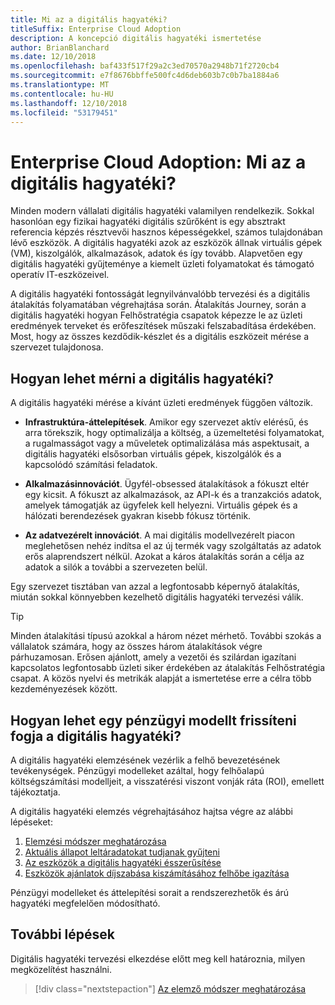 ```yaml
---
title: Mi az a digitális hagyatéki?
titleSuffix: Enterprise Cloud Adoption
description: A koncepció digitális hagyatéki ismertetése
author: BrianBlanchard
ms.date: 12/10/2018
ms.openlocfilehash: baf433f517f29a2c3ed70570a2948b71f2720cb4
ms.sourcegitcommit: e7f8676bbffe500fc4d6deb603b7c0b7ba1884a6
ms.translationtype: MT
ms.contentlocale: hu-HU
ms.lasthandoff: 12/10/2018
ms.locfileid: "53179451"
---
```

# <a name="enterprise-cloud-adoption-what-is-a-digital-estate"></a>Enterprise Cloud Adoption: Mi az a digitális hagyatéki?

Minden modern vállalati digitális hagyatéki valamilyen rendelkezik. Sokkal hasonlóan egy fizikai hagyatéki digitális szűrőként is egy absztrakt referencia képzés résztvevői hasznos képességekkel, számos tulajdonában lévő eszközök. A digitális hagyatéki azok az eszközök állnak virtuális gépek (VM), kiszolgálók, alkalmazások, adatok és így tovább. Alapvetően egy digitális hagyatéki gyűjteménye a kiemelt üzleti folyamatokat és támogató operatív IT-eszközeivel.

A digitális hagyatéki fontosságát legnyilvánvalóbb tervezési és a digitális átalakítás folyamatában végrehajtása során. Átalakítás Journey, során a digitális hagyatéki hogyan Felhőstratégia csapatok képezze le az üzleti eredmények terveket és erőfeszítések műszaki felszabadítása érdekében. Most, hogy az összes kezdődik-készlet és a digitális eszközeit mérése a szervezet tulajdonosa.

## <a name="how-can-a-digital-estate-be-measured"></a>Hogyan lehet mérni a digitális hagyatéki?

A digitális hagyatéki mérése a kívánt üzleti eredmények függően változik.

- **Infrastruktúra-áttelepítések**. Amikor egy szervezet aktív elérésű, és arra törekszik, hogy optimalizálja a költség, a üzemeltetési folyamatokat, a rugalmasságot vagy a műveletek optimalizálása más aspektusait, a digitális hagyatéki elsősorban virtuális gépek, kiszolgálók és a kapcsolódó számítási feladatok.

- **Alkalmazásinnovációt**. Ügyfél-obsessed átalakítások a fókuszt eltér egy kicsit. A fókuszt az alkalmazások, az API-k és a tranzakciós adatok, amelyek támogatják az ügyfelek kell helyezni. Virtuális gépek és a hálózati berendezések gyakran kisebb fókusz történik.

- **Az adatvezérelt innovációt**. A mai digitális modellvezérelt piacon meglehetősen nehéz indítsa el az új termék vagy szolgáltatás az adatok erős alaprendszert nélkül. Azokat a káros átalakítás során a célja az adatok a silók a további a szervezeten belül.

Egy szervezet tisztában van azzal a legfontosabb képernyő átalakítás, miután sokkal könnyebben kezelhető digitális hagyatéki tervezési válik.

> [!TIP]
> Minden átalakítási típusú azokkal a három nézet mérhető. További szokás a vállalatok számára, hogy az összes három átalakítások végre párhuzamosan. Erősen ajánlott, amely a vezetői és szilárdan igazítani kapcsolatos legfontosabb üzleti siker érdekében az átalakítás Felhőstratégia csapat. A közös nyelvi és metrikák alapját a ismertetése erre a célra több kezdeményezések között.

## <a name="how-can-a-financial-model-be-updated-to-reflect-the-digital-estate"></a>Hogyan lehet egy pénzügyi modellt frissíteni fogja a digitális hagyatéki?

A digitális hagyatéki elemzésének vezérlik a felhő bevezetésének tevékenységek. Pénzügyi modelleket azáltal, hogy felhőalapú költségszámítási modelljeit, a visszatérési viszont vonják ráta (ROI), emellett tájékoztatja.

A digitális hagyatéki elemzés végrehajtásához hajtsa végre az alábbi lépéseket:

1. [Elemzési módszer meghatározása](approach.md)
1. [Aktuális állapot leltáradatokat tudjanak gyűjteni](inventory.md)
1. [Az eszközök a digitális hagyatéki ésszerűsítése](rationalize.md)
1. [Eszközök ajánlatok díjszabása kiszámításához felhőbe igazítása](calculate.md)

Pénzügyi modelleket és áttelepítési sorait a rendszerezhetők és árú hagyatéki megfelelően módosítható.

## <a name="next-steps"></a>További lépések

Digitális hagyatéki tervezési elkezdése előtt meg kell határoznia, milyen megközelítést használni.

> [!div class="nextstepaction"]
> [Az elemző módszer meghatározása](approach.md)